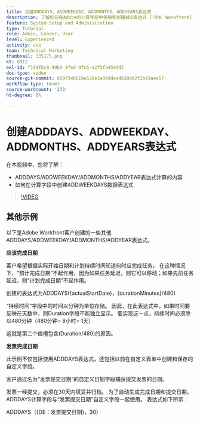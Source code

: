 ```yaml
---
title: 创建ADDDAYS、ADDWEEKDAY、ADDMONTHS、ADDYEARS表达式
description: 了解如何在Adobe的计算字段中使用和创建ADD表达式 [!DNL Workfront].
feature: System Setup and Administration
type: Tutorial
role: Admin, Leader, User
level: Experienced
activity: use
team: Technical Marketing
thumbnail: 335175.png
kt: 8912
exl-id: f194fbc8-99b3-4fed-9fc5-a2f5fa4593d2
doc-type: video
source-git-commit: d39754b619e526e1a869deedb38dd2f2b43aee57
workflow-type: tm+mt
source-wordcount: '273'
ht-degree: 0%

---
```


# 创建ADDDAYS、ADDWEEKDAY、ADDMONTHS、ADDYEARS表达式

在本视频中，您将了解：

* ADDDAYS/ADDWEEKDAY/ADDMONTHS/ADDYEAR表达式计算的内容
* 如何在计算字段中创建ADDWEEKDAYS数据表达式

>[!VIDEO](https://video.tv.adobe.com/v/335175/?quality=12)

## 其他示例

以下是Adobe Workfront客户创建的一些其他ADDDAYS/ADDWEEKDAY/ADDMONTHS/ADDYEAR表达式。

**应该完成日期**

客户希望根据实际开始日期和计划持续时间知道何时应完成任务。 在这种情况下，“预计完成日期”不起作用，因为如果任务延迟，则它可以移动；如果先前任务延迟，则“计划完成日期”不起作用。

创建的表达式为ADDDAYS({actualStartDate}，{durationMinutes}/480)

“持续时间”字段中的时间以分钟为单位存储。 因此，在此表达式中，如果时间要反映在天数中，则Duration字段不能独立显示。 要实现这一点，持续时间必须除以480分钟（480分钟= 8小时= 1天）

这就是第二个值槽包含(Duration/480)的原因。


**发票完成日期**

此示例不仅包括使用ADDDAYS表达式，还包括以前在自定义表单中创建和保存的自定义字段。

客户通过名为“发票提交日期”的自定义日期字段捕获提交发票的日期。

发票一经提交，必须在30天内填妥并归档。 为了自动生成完成日期和提交日期，ADDDAYS计算字段与“发票提交日期”自定义字段一起使用。 表达式如下所示：

ADDDAYS（{DE：发票提交日期}，30）
